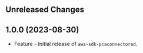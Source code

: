 Unreleased Changes
------------------

1.0.0 (2023-08-30)
------------------

* Feature - Initial release of `aws-sdk-pcaconnectorad`.

